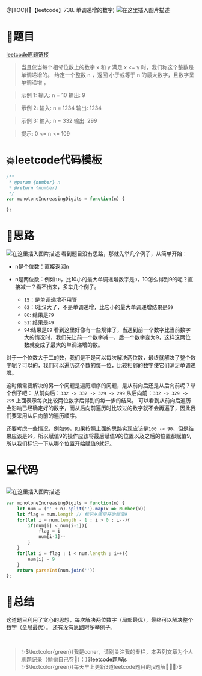 @[TOC](🚅【leetcode】738. 单调递增的数字)
![在这里插入图片描述](https://img-blog.csdnimg.cn/7bd3cd5ef8154d7da99e5cd9badf12f4.png#pic_center)

# 🚀题目
[leetcode原题链接](https://leetcode-cn.com/problems/monotone-increasing-digits/)
> 当且仅当每个相邻位数上的数字 x 和 y 满足 x <= y 时，我们称这个整数是单调递增的。
> 给定一个整数 n ，返回 小于或等于 n 的最大数字，且数字呈 单调递增 。

 

>示例 1:
>输入: n = 10
>输出: 9

>示例 2:
>输入: n = 1234
>输出: 1234

>示例 3:
>输入: n = 332
>输出: 299


>提示:
>0 <= n <= 109



# 💥leetcode代码模板

```javascript
/**
 * @param {number} n
 * @return {number}
 */
var monotoneIncreasingDigits = function(n) {

};
```

# 🚀思路
![在这里插入图片描述](https://img-blog.csdnimg.cn/470f6b9e77f74bc390c692ed5c64bdeb.gif#pic_center)
看到题目没有思路，那就先举几个例子，从简单开始：

- n是个位数：直接返回n

- n是两位数：例如`10`，比10小的最大单调递增数字是`9`，10怎么得到9的呢？直接减一？看不出来，多举几个例子。
	- `15`：是单调递增不用管
	- `62`：6比2大了，不是单调递增，比它小的最大单调递增结果是`59`
	- `86`: 结果是`79`
	- `51`: 结果是`49`
	- `94`:结果是`89`
	看到这里好像有一些规律了，当遇到前一个数字比当前数字大的情况时，我们先让前一个数字减一，后一个数字变为9，这样这两位数就变成了最大的单调递增的数。

对于一个位数大于二的数，我们是不是可以每次解决两位数，最终就解决了整个数字呢？可以的，我们可以遍历这个数的每一位，比较相邻的数字使它们满足单调递增。

这时候需要解决的另一个问题是遍历顺序的问题，是从前向后还是从后向前呢？举个例子吧：
从前向后：`332 -> 332 -> 329 -> 299`
从后向前：`332 -> 329 -> 299`
上面表示每次比较两位数字后得到的每一步的结果。
可以看到从前向后遍历会影响已经确定好的数字，而从后向前遍历时比较过的数字就不会再遍了，因此我们要采用从后向前的遍历顺序。

还要考虑一些情况，例如`99`，如果按照上面的思路实现应该是`100 -> 90`，但是结果应该是`99`，所以赋值9的操作应该将最后赋值9的位置以及之后的位置都赋值9,所以我们标记一下从哪个位置开始赋值9就好。



# 💻代码
![在这里插入图片描述](https://img-blog.csdnimg.cn/50b64835a43344369939c44437475cc5.png?x-oss-process=image/watermark,type_d3F5LXplbmhlaQ,shadow_50,text_Q1NETiBA5YmN56uvY29ybmVy,size_8,color_FFFFFF,t_70,g_se,x_16#pic_center)


```js
var monotoneIncreasingDigits = function(n) {
    let num = ('' + n).split('').map(x => Number(x))
    let flag = num.length // 标记从哪里开始赋值9
    for(let i = num.length - 1 ; i > 0 ; i--){
        if(num[i] < num[i-1]){
            flag = i
            num[i-1]--
        }
    }
    for(let i = flag ; i < num.length ; i++){
        num[i] = 9
    }
    return parseInt(num.join(''))
};
```


# 🍪总结
这道题目利用了贪心的思想，每次解决两位数字（局部最优），最终可以解决整个数字（全局最优）。
还有没有思路时多举例子。

<br/>

> ✨$\textcolor{green}{我是coner，请别关注我的专栏，本系列文章为个人刷题记录（偷偷自己卷🤤）：}$[leetcode题解js](https://blog.csdn.net/laplacepoisson/category_11759331.html?spm=1001.2014.3001.5482)<br/>
> ✨$\textcolor{green}{每天早上更新3道leetcode题目的js题解🚀🚀🚀}$<br/>